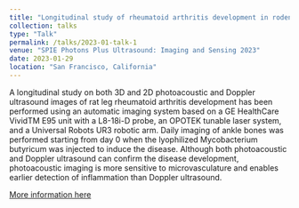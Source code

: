 ```yaml
---
title: "Longitudinal study of rheumatoid arthritis development in rodent model by photoacoustic and Doppler ultrasound"
collection: talks
type: "Talk"
permalink: /talks/2023-01-talk-1
venue: "SPIE Photons Plus Ultrasound: Imaging and Sensing 2023"
date: 2023-01-29
location: "San Francisco, California"
---
```


A longitudinal study on both 3D and 2D photoacoustic and Doppler ultrasound images of rat leg rheumatoid arthritis development has been performed using an automatic imaging system based on a GE HealthCare VividTM E95 unit with a L8-18i-D probe, an OPOTEK tunable laser system, and a Universal Robots UR3 robotic arm. Daily imaging of ankle bones was performed starting from day 0 when the lyophilized Mycobacterium butyricum was injected to induce the disease. Although both photoacoustic and Doppler ultrasound can confirm the disease development, photoacoustic imaging is more sensitive to microvasculature and enables earlier detection of inflammation than Doppler ultrasound.

[More information here]([https://www.spiedigitallibrary.org/conference-proceedings-of-spie/PC12379/PC123791D/Longitudinal-study-of-rheumatoid-arthritis-development-in-rodent-model-by/10.1117/12.2650248.full?SSO=1])
